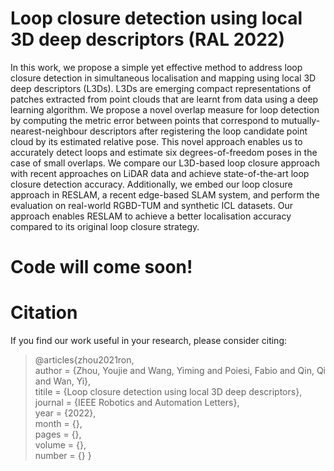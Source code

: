 # Loop closure detection using local 3D deep descriptors (RAL 2022)

In this work, we propose a simple yet effective method to address loop closure detection in simultaneous localisation and mapping using local 3D deep descriptors (L3Ds). L3Ds are emerging compact representations of patches extracted from point clouds that are learnt from data using a deep learning algorithm.
We propose a novel overlap measure for loop detection by computing the metric error between points that correspond to mutually-nearest-neighbour descriptors after registering the loop candidate point cloud by its estimated relative pose.
This novel approach enables us to accurately detect loops and estimate six degrees-of-freedom poses in the case of small overlaps.
We compare our L3D-based loop closure approach with recent approaches on LiDAR data and achieve state-of-the-art loop closure detection accuracy.
Additionally, we embed our loop closure approach in RESLAM, a recent edge-based SLAM system, and perform the evaluation on real-world RGBD-TUM and synthetic ICL datasets. Our approach enables RESLAM to achieve a better localisation accuracy compared to its original loop closure strategy.

# Code will come soon!

# Citation
If you find our work useful in your research, please consider citing:
> @articles{zhou2021ron,\
   author = {Zhou, Youjie and Wang, Yiming and Poiesi, Fabio and Qin, Qi and Wan, Yi},\
   titile = {Loop closure detection using local 3D deep descriptors},\
   journal = {IEEE Robotics and Automation Letters},\
   year = {2022},\
   month = {},\
   pages = {},\
   volume = {},\
   number = {}
}
